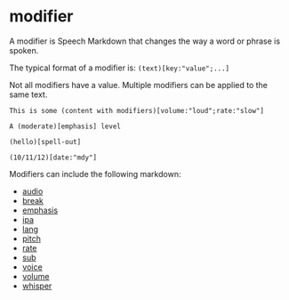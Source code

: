 # modifier

A modifier is Speech Markdown that changes the way a word or phrase is spoken.

The typical format of a modifier is: `(text)[key:"value";...]`

Not all modifiers have a value. Multiple modifiers can be applied to the same text.

```
This is some (content with modifiers)[volume:"loud";rate:"slow"]

A (moderate)[emphasis] level

(hello)[spell-out]

(10/11/12)[date:"mdy"]
```

Modifiers can include the following markdown:
+ [audio](audio.md)
+ [break](break.md)
+ [emphasis](emphasis.md)
+ [ipa](ipa.md)
+ [lang](lang.md)
+ [pitch](pitch.md)
+ [rate](rate.md)
+ [sub](sub.md)
+ [voice](voice.md)
+ [volume](volume.md)
+ [whisper](whisper.md)